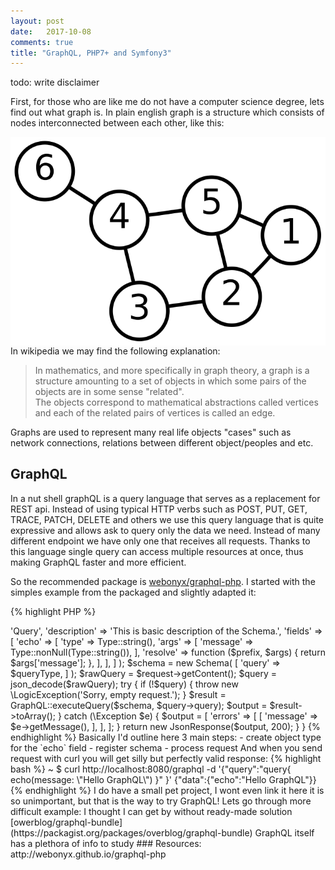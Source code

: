 ```yaml
---
layout: post
date:   2017-10-08
comments: true
title: "GraphQL, PHP7+ and Symfony3"
---
```

todo: write disclaimer

First, for those who are like me do not have a computer science degree, lets find out what graph is. 
In plain english graph is a structure which consists of nodes interconnected between each other, like this:   

<img align="right" style="margin-left: 20px;" src="/assets/images/6n-graf.svg"> 

In wikipedia we may find the following explanation:
> In mathematics, and more specifically in graph theory, a graph is a structure amounting to a set of objects in which some pairs of the objects are in some sense "related".  
The objects correspond to mathematical abstractions called vertices and each of the related pairs of vertices is called an edge.   

Graphs are used to represent many real life objects "cases" such as network connections, relations between different object/peoples and etc.

## GraphQL
In a nut shell graphQL is a query language that serves as a replacement for REST api. Instead of using typical HTTP verbs such as POST, PUT, GET, TRACE, PATCH, DELETE and others we use this query language that is quite expressive and allows ask to query only the data we need. Instead of many different endpoint we have only one that receives all requests. Thanks to this language single query can access multiple resources at once, thus making GraphQL faster and more efficient.


So the recommended package is [webonyx/graphql-php](https://github.com/webonyx/graphql-php).
I started with the simples example from the packaged and slightly adapted it:

{% highlight PHP %}
   <?php

    namespace AppBundle\Controller;

    use GraphQL\GraphQL;
    use GraphQL\Type\Definition\ObjectType;
    use GraphQL\Type\Definition\Type;
    use GraphQL\Type\Schema;
    use Symfony\Bundle\FrameworkBundle\Controller\Controller;
    use Symfony\Component\HttpFoundation\JsonResponse;
    use Symfony\Component\HttpFoundation\Request;
    use Symfony\Component\Routing\Annotation\Route;

    /**
     * Class ApiController
     *
     * @package AppBundle\Controller
     */
    class ApiController extends Controller
    {

        /**
         * @Route("/graphql")
         * @param Request $request
         *
         * @return JsonResponse string
         */
        public function graphql(Request $request): JsonResponse
        {
            $queryType = new ObjectType(
                [
                    'name'        => 'Query',
                    'description' => 'This is basic description of the Schema.',
                    'fields'      => [
                        'echo' => [
                            'type'    => Type::string(),
                            'args'    => [
                                'message' => Type::nonNull(Type::string()),
                            ],
                            'resolve' => function ($prefix, $args) {
                                return $args['message'];
                            },
                        ],
                    ],
                ]
            );

            $schema = new Schema(
                [
                    'query' =>  $queryType,
                ]
            );

            $rawQuery = $request->getContent();
            $query    = json_decode($rawQuery);

            try {
                if (!$query) {
                    throw new \LogicException('Sorry, empty request.');
                }
                $result    = GraphQL::executeQuery($schema, $query->query);
                $output    = $result->toArray();
            } catch (\Exception $e) {
                $output = [
                    'errors' => [
                        [
                            'message' => $e->getMessage(),
                        ],
                    ],
                ];
            }


            return new JsonResponse($output, 200);
        }

    }     
{% endhighlight %}


Basically I'd outline here 3 main steps:
- create object type for the `echo` field
- register schema
- process request

And when you send request with curl you will get silly but perfectly valid response:  

{% highlight bash %}
    ~ $ curl http://localhost:8080/graphql -d '{"query":"query{ echo(message: \"Hello GraphQL\") }" }'
    {"data":{"echo":"Hello GraphQL"}}
{% endhighlight %}

I do have a small pet project, I wont even link it here it is so unimportant, but that is the way to try GraphQL!
Lets go through more difficult example:




I thought I can get by without ready-made solution [owerblog/graphql-bundle](https://packagist.org/packages/overblog/graphql-bundle)









GraphQL itself has a plethora of info to study

### Resources:  
attp://webonyx.github.io/graphql-php

